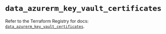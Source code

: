 # `data_azurerm_key_vault_certificates`

Refer to the Terraform Registry for docs: [`data_azurerm_key_vault_certificates`](https://registry.terraform.io/providers/hashicorp/azurerm/4.7.0/docs/data-sources/key_vault_certificates).
